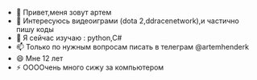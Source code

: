 - 👋 Привет,меня зовут артем
- 👀 Интересуюсь видеоиграми (dota 2,ddracenetwork),и частично пишу коды
- 🌱 Я сейчас изучаю : python,C#
- 📫 Только по нужным вопросам писать в телеграм @artemhenderk
- 😄 Мне 12 лет
- ⚡ ООООчень много сижу за компьютером

<!---
Jib-427/Jib-427 is a ✨ special ✨ repository because its `README.md` (this file) appears on your GitHub profile.
You can click the Preview link to take a look at your changes.
--->
